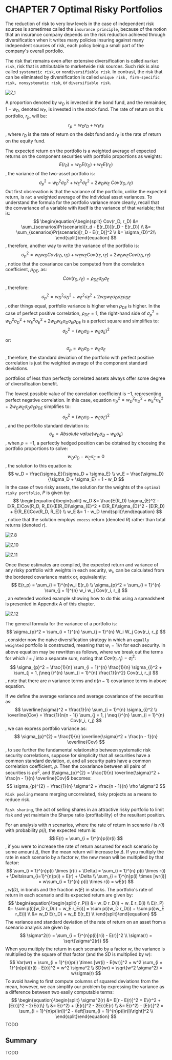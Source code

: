 # CHAPTER 7 Optimal Risky Portfolios



The reduction of risk to very low levels in the case of independent risk sources is sometimes called the `insurance principle`, because of the notion that an insurance company depends on the risk reduction achieved through diversification when it writes many policies insuring against many independent sources of risk, each policy being a small part of the company's overall portfolio.

The risk that remains even after extensive diversification is called `market risk`, risk that is attributable to marketwide risk sources. Such risk is also called `systematic risk`, or `nondiversifiable risk`. In contrast, the risk that can be eliminated by diversification is called `unique risk, firm-specific risk, nonsystematic risk`, or `diversifiable risk`.

![7_1](res/7_1.png)

A proportion denoted by $w_D$ is invested in the bond fund, and the remainder, $1 - w_D$, denoted $w_E$, is invested in the stock fund. The rate of return on this portfolio, $r_p$, will be:
$$
r_p = w_Dr_D + w_Er_E
$$
, where $r_D$ is the rate of return on the debt fund and $r_E$ is the rate of return on the equity fund.

The expected return on the portfolio is a weighted average of expected returns on the component securities with portfolio proportions as weights:
$$
E(r_P) = w_D E(r_D) + w_E E(r_E)
$$
, the variance of the two-asset portfolio is:
$$
\sigma_{p}^2 = w_{D}^2\sigma_{D}^2 + w_{E}^2\sigma_{E}^2 + 2w_Dw_E\ Cov(r_D, r_E)
$$
Out first obsrevation is that the variance of the portfolio, unlike the expected return, is `not` a weighted average of the individual asset variances. To understand the formula for the portfolio variance more clearly, recall that the convariance of a variable with itself is the variance of that variable; that is:
$$
\begin{equation}\begin{split}
Cov(r_D, r_D) &= \sum_{scenarios}Pr(scenario)[r_d - E(r_D)][r_D - E(r_D)] \\
&= \sum_{scenarios}Pr(scenario)[r_D - E(r_D)]^2 \\
&= \sigma_{D}^2\\
\end{split}\end{equation}
$$
, therefore, another way to write the variance of the portfolio is:
$$
\sigma_{p}^2 = w_D w_D Cov(r_D, r_D) + w_E w_E Cov(r_E, r_E) + 2w_D w_E Cov(r_D, r_E)
$$
, notice that the covariance can be computed from the correlation coefficient, $\rho_{DE}$, as:
$$
Cov(r_D, r_E) = \rho_{DE}\sigma_{D}\sigma_{E}
$$
, therefore:
$$
\sigma_{p}^2 = w_{D}^2 \sigma_{D}^2 + w_{E}^2 \sigma_{E}^2 + 2 w_D w_E \sigma_D \sigma_E \rho_{DE}
$$
, other things equal, portfolio variance is higher when $\rho_{DE}$ is higher. In the case of perfect positive correlation, $\rho_{DE} = 1$, the right-hand side of $\sigma_{p}^2 = w_{D}^2 \sigma_{D}^2 + w_{E}^2 \sigma_{E}^2 + 2 w_D w_E \sigma_D \sigma_E \rho_{DE}$ is a perfect square and simplifies to:
$$
\sigma_{p}^2 = (w_D \sigma_D + w_E \sigma_E)^2
$$
or:
$$
\sigma_{p} = w_D \sigma_D + w_E \sigma_E
$$
, therefore, the standard deviation of the portfolio with perfect positive correlation is just the weighted average of the component standard deviations.

portfolios of less than perfectly correlated assets always offer some degree of diversification benefit.

The lowest possible value of the correlation coefficient is $-1$, representing perfect negative correlation. In this case, equation $\sigma_{p}^2 = w_{D}^2 \sigma_{D}^2 + w_{E}^2 \sigma_{E}^2 + 2 w_D w_E \sigma_D \sigma_E \rho_{DE}$ simplifies to:
$$
\sigma_{p}^2 = (w_D \sigma_D - w_E \sigma_E)^2
$$
, and the portfolio standard deviation is:
$$
\sigma_p = Absolute\ value(w_D \sigma_D - w_E \sigma_E)
$$
, when $\rho = -1$, a perfectly hedged position can be obtained by choosing the portfolio proportions to solve:
$$
w_D \sigma_D - w_E \sigma_E = 0
$$
, the solution to this equation is:
$$
w_D = \frac{\sigma_E}{\sigma_D + \sigma_E} \\
w_E = \frac{\sigma_D}{\sigma_D + \sigma_E} = 1 - w_D
$$
In the case of two risky assets, the solution for the weights of the `optimal risky portfolio`, $P$ is given by:
$$
\begin{equation}\begin{split}
w_D &= \frac{E(R_D) \sigma_{E}^2 - E(R_E)Cov(R_D, R_E)}{E(R_D)\sigma_{E}^2 + E(R_E)\sigma_{D}^2 - [E(R_D) + E(R_E)]Cov(R_D, R_E)} \\
w_E &= 1 - w_D
\end{split}\end{equation}
$$
, notice that the solution employs `excess` return (denoted $R$) rather than total returns (denoted $r$).

![7_8](res/7_8.png)

![7_10](res/7_10.png)

![7_11](res/7_11.png)

Once these estimates are compiled, the expected return and variance of any risky portfolio with weights in each security, $w_i$, can be calculated from the bordered covariance matrix or, equivalently:
$$
E(r_p) = \sum_{i = 1}^{n}w_i E(r_i) \\
\sigma_{p}^2 = \sum_{i = 1}^{n} \sum_{j = 1}^{n} w_i w_j Cov(r_i, r_j)
$$
, an extended worked example showing how to do this using a spreadsheet is presented in Appendix A of this chapter.

![7_12](res/7_12.png)

The general formula for the variance of a portfolio is:
$$
\sigma_{p}^2 = \sum_{i = 1}^{n} \sum_{j = 1}^{n} W_i W_j Cov(r_i, r_j)
$$
, consider now the naive diversification strategy in which an `equally weighted` portfolio is constructed, meaning that $w_i = 1 / n$ for each security. In above equation may be rewritten as follows, where we break out the terms for which $i = j$ into a separate sum, noting that $Cov(r_i, r_j) = \sigma_{i}^2$:
$$
\sigma_{p}^2 = \frac{1}{n} \sum_{i = 1}^{n} \frac{1}{n} \sigma_{i}^2 + \sum_{j = 1, j\neq i}^{n} \sum_{i = 1}^{n} \frac{1}{n^2} Cov(r_i, r_j)
$$
, note that there are $n$ variance terms and $n(n - 1)$ covariance terms in above equation.

If we define the average variance and average covariance of the securities as:
$$
\overline{\sigma}^2 = \frac{1}{n} \sum_{i = 1}^{n} \sigma_{i}^2 \\
\overline{Cov} = \frac{1}{n(n - 1)} \sum_{j = 1, j \neq i}^{n} \sum_{i = 1}^{n} Cov(r_i, r_j)
$$
, we can express portfolio variance as:
$$
\sigma_{p}^{2} = \frac{1}{n} \overline{\sigma}^2 + \frac{n - 1}{n} \overline{Cov}
$$
, to see further the fundamental relationship between systematic risk security correlations, suppose for simplicity that all securities have a common standard deviation, $\sigma$, and all security pairs have a common correlation coefficient, $\rho$. Then the covariance between all pairs of securities is $\rho \sigma^2$, and $\sigma_{p}^{2} = \frac{1}{n} \overline{\sigma}^2 + \frac{n - 1}{n} \overline{Cov}$ becomes:
$$
\sigma_{p}^{2} = \frac{1}{n} \sigma^2 + \frac{n - 1}{n} \rho \sigma^2
$$
`Risk pooling` means merging uncorrelated, risky projects as a means to reduce risk.

`Risk sharing`, the act of selling shares in an attractive risky portfolio to limit risk and yet maintain the Sharpe ratio (profitability) of the resultant position.

For an analysis with $n$ scenarios, where the rate of return in scenario $i$ is $r(i)$ with probability $p(i)$, the expected return is:
$$
E(r) = \sum_{i = 1}^{n}p(i)r(i)
$$
, if you were to increase the rate of return assumed for each scenario by some amount $\Delta$, then the mean return will increase by $\Delta$. If you multiply the rate in each scenario by a factor $w$, the new mean will be multiplied by that factor:
$$
\sum_{i = 1}^{n}p(i) \times [r(i) + \Delta] = \sum_{i = 1}^{n} p(i) \times r(i) + \Delta\sum_{i=1}^{n}p(i) = E(r) + \Delta \\
\sum_{i = 1}^{n}p(i) \times [wr(i)] = w\sum_{i = 1}^{n} p(i) \times r(i) = wE(r)
$$
, $w(D)$, in bonds and the fraction $w(E)$ in stocks. The portfolio's rate of return in each scenario and its expected return are given by:
$$
\begin{equation}\begin{split}
r_P(i) &= w_D r_D(i) + w_E r_E(i) \\
E(r_P) &= \sum p(i)[w_D r_D(i) + w_E r_E(i)] = \sum p(i)w_D r_D(i) + \sum p(i)w_E r_E(i) \\
&= w_D E(r_D) + w_E E(r_E) \\
\end{split}\end{equation}
$$
The variance and standard deviation of the rate of return on an asset from a scenario analysis are given by:
$$
\sigma^2(r) = \sum_{i = 1}^{n}p(i)[r(i) - E(r)]^2 \\
\sigma(r) = \sqrt{\sigma^2(r)}
$$
When you multiply the return in each scenario by a factor $w$, the variance is multiplied by the square of that factor (and the $SD$ is multiplied by $w$):
$$
Var(wr) = \sum_{i = 1}^{n}p(i) \times [wr(i) - E(wr)]^2 = w^2 \sum_{i = 1}^{n}p(i)[r(i) - E(r)]^2 = w^2 \sigma^2 \\
SD(wr) = \sqrt{w^2 \sigma^2} = w\sigma(r)
$$
To avoid having to first compute columns of squared deviations from the mean, however, we can simplify our problem by expressing the variance as a difference between two easily computable terms:
$$
\begin{equation}\begin{split}
\sigma^2(r) &= E[r - E(r)]^2 = E\{r^2 + [E(r)]^2 - 2rE(r)\} \\
&= E(r^2) + [E(r)]^2 - 2E(r)E(r) \\
&= E(r^2) - [E(r)]^2 = \sum_{i = 1}^{n}p(i)r(i)^2 - \left[\sum_{i = 1}^{n}p(i)r(i)\right]^2 \\
\end{split}\end{equation}
$$
TODO

## Summary

TODO